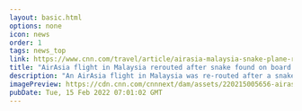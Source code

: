 ```yaml
---
layout: basic.html
options: none
icon: news
order: 1
tags: news_top
link: https://www.cnn.com/travel/article/airasia-malaysia-snake-plane-rerouted-intl-hnk/index.html
title: "AirAsia flight in Malaysia rerouted after snake found on board plane"
description: "An AirAsia flight in Malaysia was re-routed after a snake was found on the plane, the airline has confirmed. "
imagePreview: https://cdn.cnn.com/cnnnext/dam/assets/220215005656-airasia-klia-file-11142021-video-synd-2.jpg
pubDate: Tue, 15 Feb 2022 07:01:02 GMT
---
```

